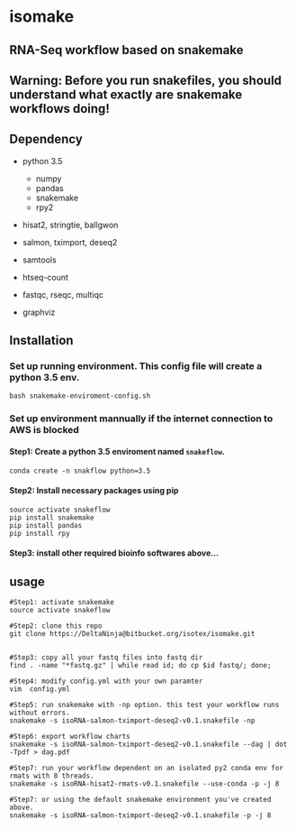 # isomake

## RNA-Seq workflow based on snakemake


## Warning: Before you run snakefiles, you should understand what exactly are snakemake workflows doing!

## Dependency
* python 3.5
  - numpy
  - pandas
  - snakemake
  - rpy2

* hisat2, stringtie, ballgwon
* salmon, tximport, deseq2
* samtools
* htseq-count 
* fastqc, rseqc, multiqc
* graphviz


## Installation

### Set up running environment. This config file will create a python 3.5 env.

    bash snakemake-enviroment-config.sh


### Set up environment mannually if the internet connection to AWS is blocked

#### Step1: Create a python 3.5 enviroment named ``snakeflow``. 

    conda create -n snakflow python=3.5

#### Step2: Install necessary packages using **pip**

    source activate snakeflow
    pip install snakemake
    pip install pandas
    pip install rpy

#### Step3: install other required bioinfo softwares above... 



    
## usage
    
	#Step1: activate snakemake
    source activate snakeflow

    #Step2: clone this repo
    git clone https://DeltaNinja@bitbucket.org/isotex/isomake.git

     
    #Step3: copy all your fastq files into fastq dir
    find . -name "*fastq.gz" | while read id; do cp $id fastq/; done;
    
    #Step4: modify config.yml with your own paramter
    vim  config.yml

    #Step5: run snakemake with -np option. this test your workflow runs without errors.
    snakemake -s isoRNA-salmon-tximport-deseq2-v0.1.snakefile -np

    #Step6: export workflow charts
    snakemake -s isoRNA-salmon-tximport-deseq2-v0.1.snakefile --dag | dot -Tpdf > dag.pdf

    #Step7: run your workflow dependent on an isolated py2 conda env for rmats with 8 threads.
    snakemake -s isoRNA-hisat2-rmats-v0.1.snakefile --use-conda -p -j 8

    #Step7: or using the default snakemake environment you've created above.
    snakemake -s isoRNA-salmon-tximport-deseq2-v0.1.snakefile -p -j 8